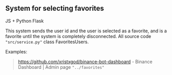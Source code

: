 System for selecting favorites
----------------

JS + Python Flask

This system sends the user id and the user is selected as a favorite, 
and is a favorite until the system is completely disconnected. 
All source code `"src/service.py"` class FavoritesUsers.

Examples:
>https://github.com/xristxgod/binance-bot-dashboard - Binance Dashboard | Admin page `"../favorites"`

